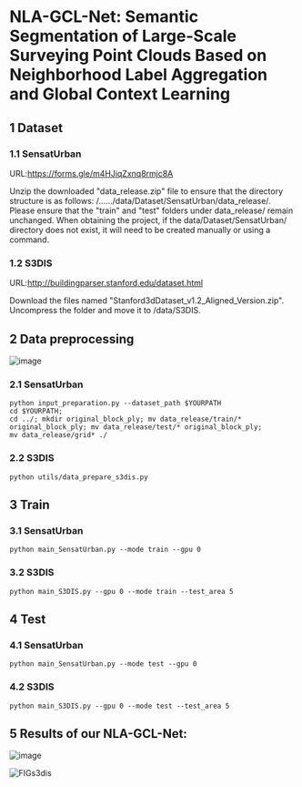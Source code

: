 # NLA-GCL-Net: Semantic Segmentation of Large-Scale Surveying Point Clouds Based on Neighborhood Label Aggregation and Global Context Learning
## 1 Dataset
### 1.1 SensatUrban
URL:https://forms.gle/m4HJiqZxnq8rmjc8A

Unzip the downloaded "data_release.zip" file to ensure that the directory structure is as follows: /....../data/Dataset/SensatUrban/data_release/. Please ensure that the "train" and "test" folders under data_release/ remain unchanged. When obtaining the project, if the data/Dataset/SensatUrban/ directory does not exist, it will need to be created manually or using a command.

### 1.2 S3DIS
URL:http://buildingparser.stanford.edu/dataset.html

Download the files named "Stanford3dDataset_v1.2_Aligned_Version.zip". Uncompress the folder and move it to /data/S3DIS.

## 2 Data preprocessing
![image](https://github.com/WJHjianhua/NLA-GCL-Net/assets/162021896/719d1aab-c87a-4291-bb26-beb13445b82e)
### 2.1 SensatUrban
```
python input_preparation.py --dataset_path $YOURPATH
cd $YOURPATH; 
cd ../; mkdir original_block_ply; mv data_release/train/* original_block_ply; mv data_release/test/* original_block_ply;
mv data_release/grid* ./
```

### 2.2 S3DIS
```
python utils/data_prepare_s3dis.py
```

## 3 Train
### 3.1 SensatUrban
```
python main_SensatUrban.py --mode train --gpu 0
```
### 3.2 S3DIS
```
python main_S3DIS.py --gpu 0 --mode train --test_area 5
```
## 4 Test
### 4.1 SensatUrban
```
python main_SensatUrban.py --mode test --gpu 0
```
### 4.2 S3DIS
```
python main_S3DIS.py --gpu 0 --mode test --test_area 5
```
## 5 Results of our NLA-GCL-Net:
![image](https://github.com/WJHjianhua/NLA-GCL-Net/assets/162021896/dc8eef05-2d57-4f3b-a6bd-9685d5daaa5e)

![FIGs3dis](https://github.com/WJHjianhua/NLA-GCL-Net/assets/162021896/30eec87d-c66f-4588-9342-cf5877b65255)

